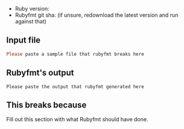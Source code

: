 <!--
Hi there! Thanks for taking the time to file an issue against rubyfmt!
We accept issues primarily of the form "rubyfmt broke this file", or
"rubyfmt failed to format this file". We define "breaking" as any behaviour
that the file has changes.

Please don't open "feature request" issues, or "I'd like to change the output to
be more like this" issues. We've got a clear direction for those and we'll open
issues up to those in a future release.
 -->

* Ruby version:
* Rubyfmt git sha: (if unsure, redownload the latest version and run against that)

## Input file

```ruby
Please paste a sample file that rubyfmt breaks here
```

## Rubyfmt's output

```
Please paste the output that rubyfmt generated here
```

## This breaks because

Fill out this section with what Rubyfmt should have done.

